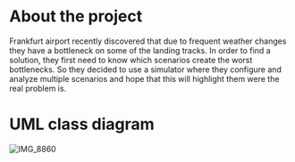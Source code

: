 # About the project
Frankfurt airport recently discovered that due to frequent weather changes they have a
bottleneck on some of the landing tracks. In order to find a solution, they first need to
know which scenarios create the worst bottlenecks. So they decided to use a simulator
where they configure and analyze multiple scenarios and hope that this will highlight
them were the real problem is.

# UML class diagram
![IMG_8860](https://user-images.githubusercontent.com/97003399/156298189-6abcd695-435a-4a01-8780-1b0bf3668b20.JPG)
